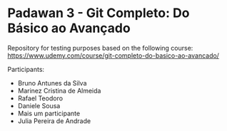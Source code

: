 # Padawan 3 - Git Completo: Do Básico ao Avançado

Repository for testing purposes based on the following course:
https://www.udemy.com/course/git-completo-do-basico-ao-avancado/

Participants:
- Bruno Antunes da Silva
- Marinez Cristina de Almeida
- Rafael Teodoro
- Daniele Sousa
- Mais um participante
- Julia Pereira de Andrade
